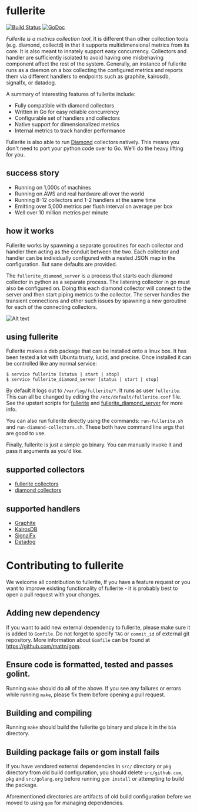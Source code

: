 # fullerite

[![Build Status](https://travis-ci.org/Yelp/fullerite.svg?branch=master)](https://travis-ci.org/Yelp/fullerite)
[![GoDoc](https://godoc.org/github.com/Yelp/fullerite?status.png)](https://godoc.org/github.com/Yelp/fullerite)

*Fullerite is a metrics collection tool*. It is different than other collection tools (e.g. diamond, collectd) in that it supports multidimensional metrics from its core. It is also meant to innately support easy concurrency. Collectors and handler are sufficiently isolated to avoid having one misbehaving component affect the rest of the system. Generally, an instance of fullerite runs as a daemon on a box collecting the configured metrics and reports them via different handlers to endpoints such as graphite, kairosdb, signalfx, or datadog. 

A summary of interesting features of fullerite include:
 * Fully compatible with diamond collectors
 * Written in Go for easy reliable concurrency
 * Configurable set of handlers and collectors
 * Native support for dimensionalized metrics
 * Internal metrics to track handler performance

Fullerite is also able to run [Diamond](https://github.com/python-diamond/Diamond) collectors natively. This means you don't need to port your python code over to Go. We'll do the heavy lifting for you.

## success story
  * Running on 1,000s of machines
  * Running on AWS and real hardware all over the world
  * Running 8-12 collectors and 1-2 handlers at the same time
  * Emitting over 5,000 metrics per flush interval on average per box
  * Well over 10 million metrics per minute

## how it works
Fullerite works by spawning a separate goroutines for each collector and handler then acting as the conduit between the two. Each collector and handler can be individually configured with a nested JSON map in the configuration. But sane defaults are provided. 

The `fullerite_diamond_server` is a process that starts each diamond collector in python as a separate process. The listening collector in go must also be configured on. Doing this each diamond collector will connect to the server and then start piping metrics to the collector. The server handles the transient connections and other such issues by spawning a new goroutine for each of the connecting collectors. 

![Alt text](/fullerite_arch.jpg?raw=true "Optional Title")

## using fullerite
Fullerite makes a deb package that can be installed onto a linux box. It has been tested a lot with Ubuntu trusty, lucid, and precise. Once installed it can be controlled like any normal service:

    $ service fullerite [status | start | stop]
    $ service fullerite_diamond_server [status | start | stop]

By default it logs out to `/var/log/fullerite/*`. It runs as user `fullerite`. This can all be changed by editing the `/etc/default/fullerite.conf` file. See the upstart scripts for [fullerite](deb/etc/init/fullerite) and [fullerite_diamond_server](deb/etc/init/fullerite_diamond_server) for more info. 

You can also run fullerite directly using the commands: `run-fullerite.sh` and `run-diamond-collectors.sh`. These both have command line args that are good to use. 

Finally, fullerite is just a simple go binary. You can manually invoke it and pass it arguments as you'd like. 

## supported collectors
 * [fullerite collectors](src/fullerite/collector)
 * [diamond collectors](src/diamond/collectors)

## supported handlers
 * [Graphite](http://graphite.wikidot.com/)
 * [KairosDB](https://github.com/kairosdb/kairosdb)
 * [SignalFx](https://www.signalfx.com)
 * [Datadog](https://www.datadoghq.com)

# Contributing to fullerite

We welcome all contribution to fullerite, If you have a feature request or you want to improve
existing functionality of fullerite - it is probably best to open a pull request with your changes.

## Adding new dependency

If you want to add new external dependency to fullerite, please make sure it is added to `Gomfile`.
Do not forget to specify `TAG` or `commit_id` of external git repository.  More information about
`Gomfile` can be found at https://github.com/mattn/gom.

## Ensure code is formatted, tested and passes golint.

Running `make` should do all of the above. If you see any failures or errors while running `make`,
please fix them before opening a pull request.

## Building and compiling

Running `make` should build the fullerite go binary and place it in the `bin` directory.

## Building package fails or gom install fails

If you have vendored external dependencies in `src/` directory or `pkg` directory from old build configuration, you should
delete `src/github.com`, `pkg` and `src/golang.org` before running `gom install` or attempting to build the package.

Aforementioned directories are artifacts of old build configuration before we moved to using `gom` for managing dependencies.
